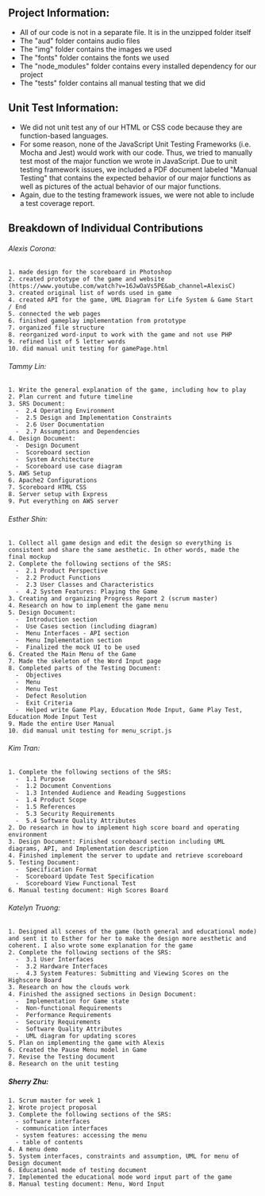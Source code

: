 ## Project Information: 
  - All of our code is not in a separate file. It is in the unzipped folder itself 
  - The "aud" folder contains audio files
  - The "img" folder contains the images we used 
  - The "fonts" folder contains the fonts we used 
  - The "node_modules" folder contains every installed dependency for our project
  - The "tests" folder contains all manual testing that we did 


## Unit Test Information: 
  - We did not unit test any of our HTML or CSS code because they are function-based languages. 
  - For some reason, none of the JavaScript Unit Testing Frameworks (i.e. Mocha and Jest) would work with our code. Thus, we tried to manually test most of the major function we wrote in JavaScript. Due to unit testing framework issues, we included a PDF document labeled "Manual Testing" that contains the expected behavior of our major functions as well as pictures of the actual behavior of our major functions. 
  - Again, due to the testing framework issues, we were not able to include a test coverage report. 


## Breakdown of Individual Contributions
###### Alexis Corona: 
    1. made design for the scoreboard in Photoshop
    2. created prototype of the game and website (https://www.youtube.com/watch?v=16JwOaVs5PE&ab_channel=AlexisC)
    3. created original list of words used in game
    4. created API for the game, UML Diagram for Life System & Game Start / End
    5. connected the web pages
    6. finished gameplay implementation from prototype
    7. organized file structure
    8. reorganized word-input to work with the game and not use PHP
    9. refined list of 5 letter words  
    10. did manual unit testing for gamePage.html


###### Tammy Lin: 
    1. Write the general explanation of the game, including how to play
    2. Plan current and future timeline
    3. SRS Document: 
      -  2.4 Operating Environment 
      -  2.5 Design and Implementation Constraints  
      -  2.6 User Documentation  
      -  2.7 Assumptions and Dependencies  
    4. Design Document:
      -  Design Document
      -  Scoreboard section
      -  System Architecture
      -  Scoreboard use case diagram
    5. AWS Setup
    6. Apache2 Configurations
    7. Scoreboard HTML CSS
    8. Server setup with Express
    9. Put everything on AWS server


###### Esther Shin:
    1. Collect all game design and edit the design so everything is consistent and share the same aesthetic. In other words, made the final mockup 
    2. Complete the following sections of the SRS: 
      -  2.1 Product Perspective
      -  2.2 Product Functions
      -  2.3 User Classes and Characteristics 
      -  4.2 System Features: Playing the Game
    3. Creating and organizing Progress Report 2 (scrum master) 
    4. Research on how to implement the game menu
    5. Design Document: 
      -  Introduction section
      -  Use Cases section (including diagram)
      -  Menu Interfaces - API section
      -  Menu Implementation section
      -  Finalized the mock UI to be used
    6. Created the Main Menu of the Game 
    7. Made the skeleton of the Word Input page 
    8. Completed parts of the Testing Document: 
      -  Objectives 
      -  Menu 
      -  Menu Test 
      -  Defect Resolution 
      -  Exit Criteria 
      -  Helped write Game Play, Education Mode Input, Game Play Test, Education Mode Input Test
    9. Made the entire User Manual 
    10. did manual unit testing for menu_script.js


###### Kim Tran:
    1. Complete the following sections of the SRS: 
      -  1.1 Purpose 
      -  1.2 Document Conventions
      -  1.3 Intended Audience and Reading Suggestions  
      -  1.4 Product Scope
      -  1.5 References 
      -  5.3 Security Requirements
      -  5.4 Software Quality Attributes 
    2. Do research in how to implement high score board and operating environment
    3. Design Document: Finished scoreboard section including UML diagrams, API, and Implementation description
    4. Finished implement the server to update and retrieve scoreboard
    5. Testing Document:
      -  Specification Format
      -  Scoreboard Update Test Specification
      -  Scoreboard View Functional Test
    6. Manual testing document: High Scores Board 


###### Katelyn Truong:
    1. Designed all scenes of the game (both general and educational mode) and sent it to Esther for her to make the design more aesthetic and coherent. I also wrote some explanation for the game
    2. Complete the following sections of the SRS: 
      -  3.1 User Interfaces 
      -  3.2 Hardware Interfaces
      -  4.3 System Features: Submitting and Viewing Scores on the Highscore Board
    3. Research on how the clouds work
    4. Finished the assigned sections in Design Document:
      -  Implementation for Game state 
      -  Non-functional Requirements 
      -  Performance Requirements
      -  Security Requirements
      -  Software Quality Attributes
      -  UML diagram for updating scores
    5. Plan on implementing the game with Alexis
    6. Created the Pause Menu model in Game
    7. Revise the Testing document
    8. Research on the unit testing


##### Sherry Zhu:
    1. Scrum master for week 1
    2. Wrote project proposal
    3. Complete the following sections of the SRS:
      - software interfaces
      - communication interfaces
      - system features: accessing the menu
      - table of contents
    4. A menu demo
    5. System interfaces, constraints and assumption, UML for menu of Design document
    6. Educational mode of testing document
    7. Implemented the educational mode word input part of the game
    8. Manual testing document: Menu, Word Input  
